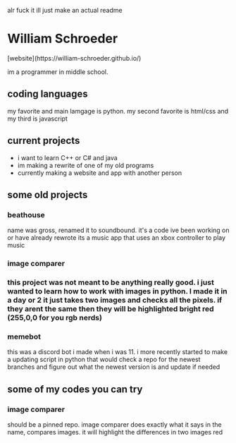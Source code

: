 alr fuck it ill just make an actual readme
<h1>William Schroeder</h1> [website](https://william-schroeder.github.io/)
 <p>im a programmer in middle school.</p>
<h2>coding languages</h2>
  <p>my favorite and main lamgage is python. my second favorite is html/css and my third is javascript</p>
  <h2> current projects</h2>
     <ul>
  <li>i want to learn C++ or C# and java</li>
  <li>im making a rewrite of one of my old programs</li>
  <li>currently making a website and app with another person</ii>
  </ul>
  <h2>some old projects</h2>
  <h3>beathouse</h3>
  <p> name was gross, renamed it to soundbound. it's a code ive been working on or have already rewrote
 its a music app that uses an xbox controller to play music<p>
  <h3>image comparer<h3>
   <p>this project was not meant to be anything really good. i just wanted to
    learn how to work with images in python. I made it in a day or 2
    it just takes two images and checks all the pixels. if they arent the same then they will be highlighted bright red
    (255,0,0 for you rgb nerds)</p>
   <h3>memebot</h3>
   <p>this was a discord bot i made when i was 11. i more recently started to make a updating script in python 
    that would check a repo for the newest branches and figure out what the newest version is and update if needed</p>
  <h2>some of my codes you can try</h2>
   <h3>image comparer</h3>
   <p>should be a pinned repo. image comparer does exactly what it says in the name,
    compares images. it will highlight the differences in two images red</p>
